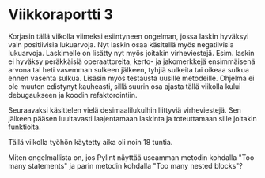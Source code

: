 # Viikkoraportti 3

Korjasin tällä viikolla viimeksi esiintyneen ongelman, jossa laskin hyväksyi vain positiivisia lukuarvoja. Nyt laskin osaa käsitellä myös negatiivisia lukuarvoja. Laskimelle on lisätty nyt myös joitakin virheviestejä. Esim. laskin ei hyväksy peräkkäisiä operaattoreita, kerto- ja jakomerkkejä ensimmäisenä arvona tai heti vasemman sulkeen jälkeen, tyhjiä sulkeita tai oikeaa sulkua ennen vasenta sulkua. Lisäsin myös testausta uusille metodeille. Ohjelma ei ole muuten edistynyt kauheasti, sillä suurin osa ajasta tällä viikolla kului debugaukseen ja koodin refaktorointiin.

Seuraavaksi käsittelen vielä desimaalilukuihin liittyviä virheviestejä. Sen jälkeen pääsen luultavasti laajentamaan laskinta ja toteuttamaan sille joitakin funktioita. 

Tällä viikolla työhön käytetty aika oli noin 18 tuntia.

Miten ongelmallista on, jos Pylint näyttää useamman metodin kohdalla "Too many statements" ja parin metodin kohdalla "Too many nested blocks"?
